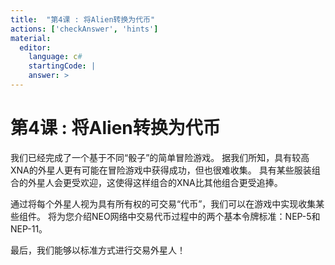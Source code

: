 ```yaml
---
title:  "第4课 : 将Alien转换为代币"
actions: ['checkAnswer', 'hints']
material: 
  editor:
    language: c#
    startingCode: |
    answer: > 
---
```


# 第4课 : 将Alien转换为代币

我们已经完成了一个基于不同“骰子”的简单冒险游戏。 据我们所知，具有较高XNA的外星人更有可能在冒险游戏中获得成功，但也很难收集。 具有某些服装组合的外星人会更受欢迎，这使得这样组合的XNA比其他组合更受追捧。

通过将每个外星人视为具有所有权的可交易“代币”，我们可以在游戏中实现收集某些组件。 将为您介绍NEO网络中交易代币过程中的两个基本令牌标准：NEP-5和NEP-11。

最后，我们能够以标准方式进行交易外星人！
